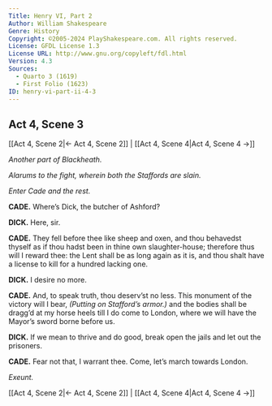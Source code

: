 ```yaml
---
Title: Henry VI, Part 2
Author: William Shakespeare
Genre: History
Copyright: ©2005-2024 PlayShakespeare.com. All rights reserved.
License: GFDL License 1.3
License URL: http://www.gnu.org/copyleft/fdl.html
Version: 4.3
Sources:
  - Quarto 3 (1619)
  - First Folio (1623)
ID: henry-vi-part-ii-4-3
---
```


## Act 4, Scene 3
[[Act 4, Scene 2|← Act 4, Scene 2]] | [[Act 4, Scene 4|Act 4, Scene 4 →]]

*Another part of Blackheath.*

*Alarums to the fight, wherein both the Staffords are slain.*

*Enter Cade and the rest.*

**CADE.**
Where’s Dick, the butcher of Ashford?

**DICK.**
Here, sir.

**CADE.**
They fell before thee like sheep and oxen, and thou behavedst thyself as if thou hadst been in thine own slaughter-house; therefore thus will I reward thee: the Lent shall be as long again as it is, and thou shalt have a license to kill for a hundred lacking one.

**DICK.**
I desire no more.

**CADE.**
And, to speak truth, thou deserv’st no less. This monument of the victory will I bear,
*(Putting on Stafford’s armor.)*
and the bodies shall be dragg’d at my horse heels till I do come to London, where we will have the Mayor’s sword borne before us.

**DICK.**
If we mean to thrive and do good, break open the jails and let out the prisoners.

**CADE.**
Fear not that, I warrant thee. Come, let’s march towards London.

*Exeunt.*

[[Act 4, Scene 2|← Act 4, Scene 2]] | [[Act 4, Scene 4|Act 4, Scene 4 →]]